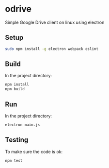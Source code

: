 # odrive
Simple Google Drive client on linux using electron

## Setup

```bash
sudo npm install -g electron webpack eslint
```
## Build

In the project directory:

```bash
npm install
npm build
```

## Run

In the project directory:

```bash
electron main.js
```

## Testing

To make sure the code is ok:

```bash
npm test
```